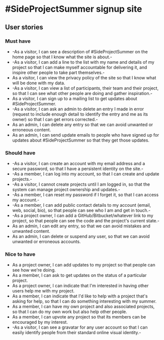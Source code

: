 # \#SideProjectSummer signup site

## User stories

### Must have

- -As a visitor, I can see a description of \#SideProjectSummer on the home page so that I know what the site is about.-
- -As a visitor, I can add a line to the list with my name and details of my project so that I can make myself accountable for delivering it, and inspire other people to take part themselves.-
- As a visitor, I can view the privacy policy of the site so that I know what will be done with my data.
- -As a visitor, I can view a list of participants, their team and their project, so that I can see what other people are doing and gather inspiration.-
- As a visitor, I can sign up to a mailing list to get updates about \#SideProjectSummer.
- -As a visitor, I can ask an admin to delete an entry I made in error (request to include enough detail to identify the entry and me as its owner) so that I can get errors corrected.-
- As an admin, I can delete any entry so that we can avoid unwanted or erroneous content.
- As an admin, I can send update emails to people who have signed up for updates about \#SideProjectSummer so that they get those updates.

### Should have

- -As a visitor, I can create an account with my email address and a secure password, so that I have a persistent identity on the site.-
- -As a member, I can log into my account, so that I can create and update projects.-
- -As a visitor, I cannot create projects until I am logged in, so that the system can manage project ownership and updates.-
- -As a member, I can reset my password if I forget it, so that I can access my account.-
- -As a member, I can add public contact details to my account (email, web, social, bio), so that people can see who I am and get in touch.-
- -As a project owner, I can add a GitHub/Bitbucket/whatever link to my project, so that people can see the code and the project's current state.-
- As an admin, I can edit any entry, so that we can avoid mistakes and unwanted content.
- As an admin, I can delete or suspend any user, so that we can avoid unwanted or erroneous accounts.

### Nice to have

- As a project owner, I can add updates to my project so that people can see how we're doing.
- As a member, I can ask to get updates on the status of a particular project.
- As a project owner, I can indicate that I'm interested in having other users help me with my project.
- As a member, I can indicate that I'd like to help with a project that's asking for help, so that I can do something interesting with my summer.
- As a member, I can have my own project and also associated projects, so that I can do my own work but also help other people.
- As a member, I can upvote any project so that its members can be encouraged by my interest.
- -As a visitor, I can see a gravatar for any user account so that I can easily identify people from their standard online visual identity.-
